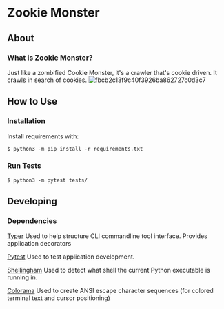 # Zookie Monster

## About

### What is Zookie Monster?
Just like a zombified Cookie Monster, it's a crawler that's cookie driven. It crawls in search of cookies.
![fbcb2c13f9c40f3926ba862727c0d3c7](https://github.com/sjstark/zookie-monster/assets/6759557/cd3cf680-9ff9-456b-83c8-633b1b544101)


## How to Use

### Installation
Install requirements with:

```console
$ python3 -m pip install -r requirements.txt
```

### Run Tests
```console
$ python3 -m pytest tests/
```

## Developing

### Dependencies

[Typer](https://typer.tiangolo.com/) Used to help structure CLI commandline tool interface. Provides application decorators

[Pytest](https://docs.pytest.org/en/8.2.x/) Used to test application development.

[Shellingham](https://pypi.org/project/shellingham/) Used to detect what shell the current Python executable is running in.

[Colorama]() Used to create ANSI escape character sequences (for colored terminal text and cursor positioning)
